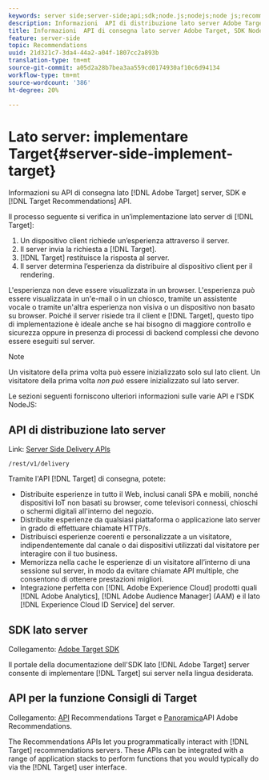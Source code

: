 ```yaml
---
keywords: server side;server-side;api;sdk;node.js;nodejs;node js;recommendations api;api:apis
description: Informazioni  API di distribuzione lato server Adobe Target, SDK e API Recommendations Target.
title: Informazioni  API di consegna lato server Adobe Target, SDK Node.js e API Recommendations Target.
feature: server-side
topic: Recommendations
uuid: 21d321c7-3da4-44a2-a04f-1807cc2a893b
translation-type: tm+mt
source-git-commit: a05d2a28b7bea3aa559cd0174930af10c6d94134
workflow-type: tm+mt
source-wordcount: '386'
ht-degree: 20%

---
```



# Lato server: implementare Target{#server-side-implement-target}

Informazioni su API di consegna lato [!DNL Adobe Target] server, SDK e [!DNL Target Recommendations] API.

Il processo seguente si verifica in un’implementazione lato server di [!DNL Target]:

1. Un dispositivo client richiede un’esperienza attraverso il server.
1. Il server invia la richiesta a [!DNL Target].
1. [!DNL Target] restituisce la risposta al server.
1. Il server determina l’esperienza da distribuire al dispositivo client per il rendering.

L&#39;esperienza non deve essere visualizzata in un browser. L&#39;esperienza può essere visualizzata in un&#39;e-mail o in un chiosco, tramite un assistente vocale o tramite un&#39;altra esperienza non visiva o un dispositivo non basato su browser. Poiché il server risiede tra il client e [!DNL Target], questo tipo di implementazione è ideale anche se hai bisogno di maggiore controllo e sicurezza oppure in presenza di processi di backend complessi che devono essere eseguiti sul server.

>[!NOTE]
>
>Un visitatore della prima volta può essere inizializzato solo sul lato client. Un visitatore della prima volta *non può* essere inizializzato sul lato server.

Le sezioni seguenti forniscono ulteriori informazioni sulle varie API e l’SDK NodeJS:

## API di distribuzione lato server

Link: [Server Side Delivery APIs](https://developers.adobetarget.com/api/delivery-api/)

`/rest/v1/delivery`

Tramite l&#39;API [!DNL Target] di consegna, potete:

* Distribuite esperienze in tutto il Web, inclusi canali SPA e mobili, nonché dispositivi IoT non basati su browser, come televisori connessi, chioschi o schermi digitali all&#39;interno del negozio.
* Distribuite esperienze da qualsiasi piattaforma o applicazione lato server in grado di effettuare chiamate HTTP/s.
* Distribuisci esperienze coerenti e personalizzate a un visitatore, indipendentemente dal canale o dai dispositivi utilizzati dal visitatore per interagire con il tuo business.
* Memorizza nella cache le esperienze di un visitatore all’interno di una sessione sul server, in modo da evitare chiamate API multiple, che consentono di ottenere prestazioni migliori.
* Integrazione perfetta con [!DNL Adobe Experience Cloud] prodotti quali [!DNL Adobe Analytics], [!DNL Adobe Audience Manager] (AAM) e il lato [!DNL Experience Cloud ID Service] del server.

## SDK lato server

Collegamento: [Adobe Target SDK](https://adobetarget-sdks.gitbook.io/docs/)

Il portale della documentazione dell&#39;SDK lato [!DNL Adobe Target] server consente di implementare [!DNL Target] sui server nella lingua desiderata.

## API per la funzione Consigli di Target

Collegamento: [API](https://developers.adobetarget.com/api/recommendations) Recommendations Target e [Panoramica](https://experienceleague.adobe.com/docs/target-learn/recommendations-api-tutorial/recs-api-overview.html)API Adobe Recommendations.

The Recommendations APIs let you programmatically interact with [!DNL Target] recommendations servers. These APIs can be integrated with a range of application stacks to perform functions that you would typically do via the [!DNL Target] user interface.
